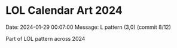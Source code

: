 # LOL Calendar Art 2024

Date: 2024-01-29 00:07:00
Message: L pattern (3,0) (commit 8/12)

Part of LOL pattern across 2024
